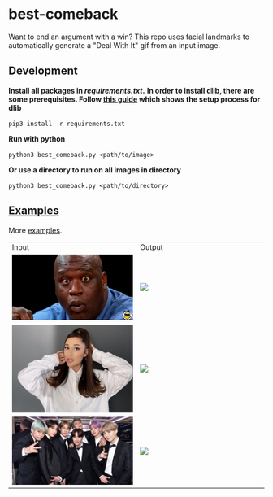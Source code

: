 # best-comeback

Want to end an argument with a win? This repo uses facial landmarks to automatically generate a "Deal With It" gif from an input image.

## Development

**Install all packages in _requirements.txt_.**
**In order to install dlib, there are some prerequisites. Follow [this guide](https://www.pyimagesearch.com/2017/03/27/how-to-install-dlib/) which shows the setup process for dlib**

```
pip3 install -r requirements.txt
```

**Run with python**

```
python3 best_comeback.py <path/to/image>
```

**Or use a directory to run on all images in directory**

```
python3 best_comeback.py <path/to/directory>
```

## [Examples](./examples/)

More [examples](./examples/).

<table style="table-layout: fixed; width: 100%;">
<tr>
  <td>Input</td>
  <td>Output</td>
</tr>
<tr>
  <td width="50%"><img src="examples/1.jpeg" /></td>
  <td width="50%"><img src="examples/1.gif" /></td>
</tr>
<tr>
  <td width="50%"><img src="examples/2.jpeg" /></td>
  <td width="50%"><img src="examples/2.gif" /></td>
</tr>
<tr>
  <td width="50%"><img src="examples/3.jpeg" /></td>
  <td width="50%"><img src="examples/3.gif" /></td>
</tr>
</table>
